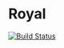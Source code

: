 # Royal
[![Build Status](https://travis-ci.org/Auvipev/Royal.svg?branch=master)](https://travis-ci.org/Auvipev/Royal)

